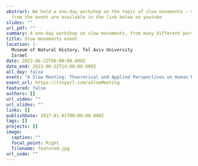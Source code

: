 ```yaml
---
abstract: We held a one-day workshop on the topic of slow movements - videos
  from the event are available in the link below on youtube
slides: ""
url_pdf: ""
summary: A one-day workshop on slow movements, from many different perspectives, from biomechanics to dance
title: Slow movements event
location: |-
  Museum of Natural History, Tel Aviv University
  Israel
date: 2023-06-22T06:00:00.000Z
date_end: 2023-06-22T14:00:00.000Z
all_day: false
event: "A Slow Meeting: Theoretical and Applied Perspectives on Human Movement"
event_url: https://tinyurl.com/aSlowMeeting
featured: false
authors: []
url_video: ""
url_slides: ""
links: []
publishDate: 2017-01-01T00:00:00.000Z
tags: []
projects: []
image:
  caption: ""
  focal_point: Right
  filename: featured.jpg
url_code: ""
---
```

